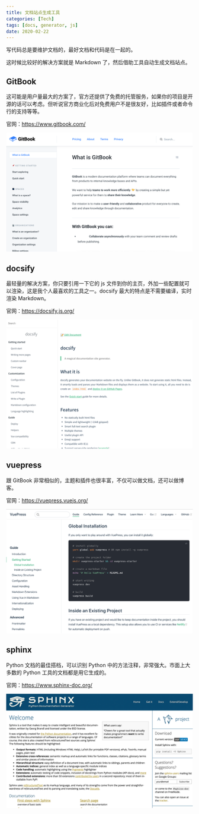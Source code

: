 ```yaml
---
title: 文档站点生成工具
categories: [Tech]
tags: [docs, generator, js]
date: 2020-02-22
---
```


写代码总是要维护文档的，最好文档和代码是在一起的。

<!-- more -->

这时候比较好的解决方案就是 Markdown 了，然后借助工具自动生成文档站点。

## GitBook

这可能是用户量最大的方案了，官方还提供了免费的托管服务，如果你的项目是开源的话可以考虑。但听说官方商业化后对免费用户不是很友好，比如插件或者命令行的支持等等。

官网：https://www.gitbook.com/

![image-20200222154308518](https://raw.githubusercontent.com/tobyqin/img/master/image-20200222154308518.png)

## docsify

最轻量的解决方案，你只要引用一下它的 js 文件到你的主页，外加一些配置就可以渲染，这是我个人最喜欢的工具之一。docsify 最大的特点是不需要编译，实时渲染 Markdown。

官网：https://docsify.js.org/

![image-20200222154600499](https://raw.githubusercontent.com/tobyqin/img/master/image-20200222154600499.png)

## vuepress

跟 GitBook 非常相似的，主题和插件也很丰富，不仅可以做文档，还可以做博客。

官网：https://vuepress.vuejs.org/

![image-20200222155018511](https://raw.githubusercontent.com/tobyqin/img/master/image-20200222155018511.png)

## sphinx

Python 文档的最佳搭档，可以识别 Python 中的方法注释，非常强大。市面上大多数的 Python 工具的文档都是用它生成的。

官网：https://www.sphinx-doc.org/

![image-20200222160704364](https://raw.githubusercontent.com/tobyqin/img/master/image-20200222160704364.png)
